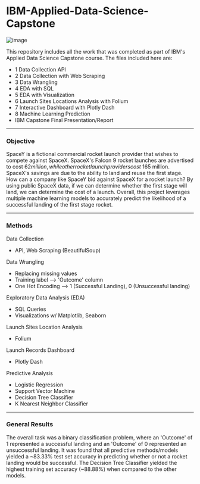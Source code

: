 # IBM-Applied-Data-Science-Capstone
![image](https://github.com/user-attachments/assets/00a1035d-514d-48fb-982e-fdfcfb9df90b)

This repository includes all the work that was completed as part of IBM's Applied Data Science Capstone course. The files included here are:
- 1 Data Collection API
- 2 Data Collection with Web Scraping
- 3 Data Wrangling
- 4 EDA with SQL
- 5 EDA with Visualization
- 6 Launch Sites Locations Analysis with Folium
- 7 Interactive Dashboard with Plotly Dash
- 8 Machine Learning Prediction
- IBM Capstone Final Presentation/Report

---

### Objective
SpaceY is a fictional commercial rocket launch provider that wishes to compete against SpaceX. SpaceX's Falcon 9 rocket launches are advertised to cost $62 million, while other rocket launch providers cost ~$165 million. SpaceX's savings are due to the ability to land and reuse the first stage. How can a company like SpaceY bid against SpaceX for a rocket launch? By using public SpaceX data, if we can determine whether the first stage will land, we can determine the cost of a launch. Overall, this project leverages multiple machine learning models to accurately predict the likelihood of a successful landing of the first stage rocket. 

---

### Methods
Data Collection
- API, Web Scraping (BeautifulSoup)

Data Wrangling
- Replacing missing values
- Training label --> 'Outcome' column
- One Hot Encoding --> 1 (Successful Landing), 0 (Unsuccessful landing)

Exploratory Data Analysis (EDA)
- SQL Queries
- Visualizations w/ Matplotlib, Seaborn

Launch Sites Location Analysis
- Folium

Launch Records Dashboard
- Plotly Dash

Predictive Analysis
- Logistic Regression
- Support Vector Machine
- Decision Tree Classifier
- K Nearest Neighbor Classifier

---

### General Results
The overall task was a binary classification problem, where an 'Outcome' of 1 represented a successful landing and an 'Outcome' of 0 represented an unsuccessful landing. It was found that all predictive methods/models yielded a ~83.33% test set accuracy in predicting whether or not a rocket landing would be successful. The Decision Tree Classifier yielded the highest training set accuracy (~88.88%) when compared to the other models. 
